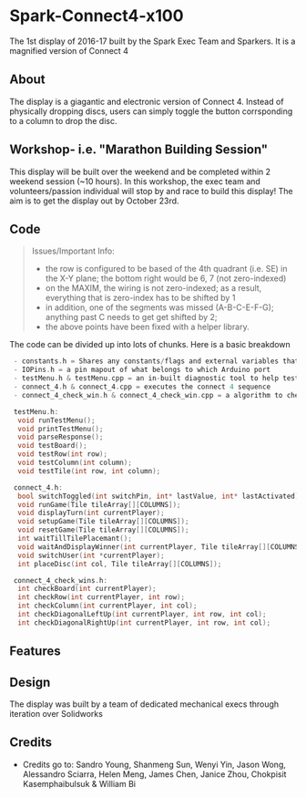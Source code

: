 # Spark-Connect4-x100
The 1st display of 2016-17 built by the Spark Exec Team and Sparkers. It is a magnified version of Connect 4

## About
The display is a giagantic and electronic version of Connect 4. Instead of physically dropping discs, users can simply toggle the button corrsponding to a column to drop the disc.

## Workshop- i.e. "Marathon Building Session"
This display will be built over the weekend and be completed within 2 weekend session (~10 hours). In this workshop, the exec team and volunteers/passion individual will stop by and race to build this display! The aim is to get the display out by October 23rd.   

## Code

> Issues/Important Info:
> - the row is configured to be based of the 4th quadrant (i.e. SE) in the X-Y plane; the bottom right would be 6, 7 (not zero-indexed)
> - on the MAXIM, the wiring is not zero-indexed; as a result, everything that is zero-index has to be shifted by 1
> - in addition, one of the segments was missed (A-B-C-E-F-G); anything past C needs to get get shifted by 2;
> - the above points have been fixed with a helper library. 

The code can be divided up into lots of chunks. Here is a basic breakdown
```c
 - constants.h = Shares any constants/flags and external variables that will need to be shared across the entire code
 - IOPins.h = a pin mapout of what belongs to which Arduino port
 - testMenu.h & testMenu.cpp = an in-built diagnostic tool to help test the circuit 
 - connect_4.h & connect_4.cpp = executes the connect 4 sequence
 - connect_4_check_win.h & connect_4_check_win.cpp = a algorithm to check if a player has won  

```

```c
 testMenu.h:
  void runTestMenu();
  void printTestMenu();
  void parseResponse();
  void testBoard();
  void testRow(int row);
  void testColumn(int column);
  void testTile(int row, int column);
```
```c
 connect_4.h:
  bool switchToggled(int switchPin, int* lastValue, int* lastActivated);
  void runGame(Tile tileArray[][COLUMNS]);
  void displayTurn(int currentPlayer);
  void setupGame(Tile tileArray[][COLUMNS]);
  void resetGame(Tile tileArray[][COLUMNS]);
  int waitTillTilePlacemant();
  void waitAndDisplayWinner(int currentPlayer, Tile tileArray[][COLUMNS]);
  void switchUser(int *currentPlayer);
  int placeDisc(int col, Tile tileArray[][COLUMNS]);
```
```c
 connect_4_check_wins.h:
  int checkBoard(int currentPlayer);
  int checkRow(int currentPlayer, int row);
  int checkColumn(int currentPlayer, int col);
  int checkDiagonalLeftUp(int currentPlayer, int row, int col);
  int checkDiagonalRightUp(int currentPlayer, int row, int col);
```

## Features

## Design
The display was built by a team of dedicated mechanical execs through iteration over Solidworks

## Credits
 - Credits go to: Sandro Young, Shanmeng Sun, Wenyi Yin, Jason Wong, Alessandro Sciarra, Helen Meng, James Chen, Janice Zhou, Chokpisit Kasemphaibulsuk & William Bi 
